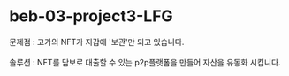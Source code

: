 # beb-03-project3-LFG

문제점 : 고가의 NFT가 지갑에 '보관'만 되고 있습니다. 
</br></br>
솔루션 : NFT를 담보로 대출할 수 있는 p2p플랫폼을 만들어 자산을 유동화 시킵니다.

